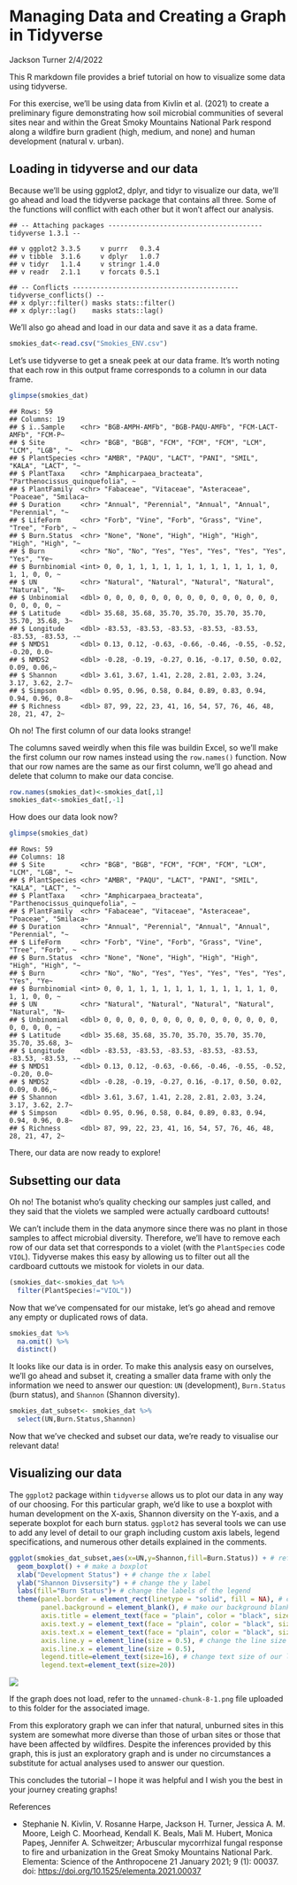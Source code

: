 Managing Data and Creating a Graph in Tidyverse
================
Jackson Turner
2/4/2022

This R markdown file provides a brief tutorial on how to visualize some
data using tidyverse.

For this exercise, we’ll be using data from Kivlin et al. (2021) to
create a preliminary figure demonstrating how soil microbial communities
of several sites near and within the Great Smoky Mountains National Park
respond along a wildfire burn gradient (high, medium, and none) and
human development (natural v. urban).

## Loading in tidyverse and our data

Because we’ll be using ggplot2, dplyr, and tidyr to visualize our data,
we’ll go ahead and load the tidyverse package that contains all three.
Some of the functions will conflict with each other but it won’t affect
our analysis.

    ## -- Attaching packages --------------------------------------- tidyverse 1.3.1 --

    ## v ggplot2 3.3.5     v purrr   0.3.4
    ## v tibble  3.1.6     v dplyr   1.0.7
    ## v tidyr   1.1.4     v stringr 1.4.0
    ## v readr   2.1.1     v forcats 0.5.1

    ## -- Conflicts ------------------------------------------ tidyverse_conflicts() --
    ## x dplyr::filter() masks stats::filter()
    ## x dplyr::lag()    masks stats::lag()

We’ll also go ahead and load in our data and save it as a data frame.

``` r
smokies_dat<-read.csv("Smokies_ENV.csv")
```

Let’s use tidyverse to get a sneak peek at our data frame. It’s worth
noting that each row in this output frame corresponds to a column in our
data frame.

``` r
glimpse(smokies_dat)
```

    ## Rows: 59
    ## Columns: 19
    ## $ ï..Sample    <chr> "BGB-AMPH-AMFb", "BGB-PAQU-AMFb", "FCM-LACT-AMFb", "FCM-P~
    ## $ Site         <chr> "BGB", "BGB", "FCM", "FCM", "FCM", "LCM", "LCM", "LGB", "~
    ## $ PlantSpecies <chr> "AMBR", "PAQU", "LACT", "PANI", "SMIL", "KALA", "LACT", "~
    ## $ PlantTaxa    <chr> "Amphicarpaea_bracteata", "Parthenocissus_quinquefolia", ~
    ## $ PlantFamily  <chr> "Fabaceae", "Vitaceae", "Asteraceae", "Poaceae", "Smilaca~
    ## $ Duration     <chr> "Annual", "Perennial", "Annual", "Annual", "Perennial", "~
    ## $ LifeForm     <chr> "Forb", "Vine", "Forb", "Grass", "Vine", "Tree", "Forb", ~
    ## $ Burn.Status  <chr> "None", "None", "High", "High", "High", "High", "High", "~
    ## $ Burn         <chr> "No", "No", "Yes", "Yes", "Yes", "Yes", "Yes", "Yes", "Ye~
    ## $ Burnbinomial <int> 0, 0, 1, 1, 1, 1, 1, 1, 1, 1, 1, 1, 1, 1, 0, 1, 1, 0, 0, ~
    ## $ UN           <chr> "Natural", "Natural", "Natural", "Natural", "Natural", "N~
    ## $ Unbinomial   <dbl> 0, 0, 0, 0, 0, 0, 0, 0, 0, 0, 0, 0, 0, 0, 0, 0, 0, 0, 0, ~
    ## $ Latitude     <dbl> 35.68, 35.68, 35.70, 35.70, 35.70, 35.70, 35.70, 35.68, 3~
    ## $ Longitude    <dbl> -83.53, -83.53, -83.53, -83.53, -83.53, -83.53, -83.53, -~
    ## $ NMDS1        <dbl> 0.13, 0.12, -0.63, -0.66, -0.46, -0.55, -0.52, -0.20, 0.0~
    ## $ NMDS2        <dbl> -0.28, -0.19, -0.27, 0.16, -0.17, 0.50, 0.02, 0.09, 0.06,~
    ## $ Shannon      <dbl> 3.61, 3.67, 1.41, 2.28, 2.81, 2.03, 3.24, 3.17, 3.62, 2.7~
    ## $ Simpson      <dbl> 0.95, 0.96, 0.58, 0.84, 0.89, 0.83, 0.94, 0.94, 0.96, 0.8~
    ## $ Richness     <dbl> 87, 99, 22, 23, 41, 16, 54, 57, 76, 46, 48, 28, 21, 47, 2~

Oh no\! The first column of our data looks strange\!

The columns saved weirdly when this file was buildin Excel, so we’ll
make the first column our row names instead using the `row.names()`
function. Now that our row names are the same as our first column, we’ll
go ahead and delete that column to make our data concise.

``` r
row.names(smokies_dat)<-smokies_dat[,1]
smokies_dat<-smokies_dat[,-1]
```

How does our data look now?

``` r
glimpse(smokies_dat)
```

    ## Rows: 59
    ## Columns: 18
    ## $ Site         <chr> "BGB", "BGB", "FCM", "FCM", "FCM", "LCM", "LCM", "LGB", "~
    ## $ PlantSpecies <chr> "AMBR", "PAQU", "LACT", "PANI", "SMIL", "KALA", "LACT", "~
    ## $ PlantTaxa    <chr> "Amphicarpaea_bracteata", "Parthenocissus_quinquefolia", ~
    ## $ PlantFamily  <chr> "Fabaceae", "Vitaceae", "Asteraceae", "Poaceae", "Smilaca~
    ## $ Duration     <chr> "Annual", "Perennial", "Annual", "Annual", "Perennial", "~
    ## $ LifeForm     <chr> "Forb", "Vine", "Forb", "Grass", "Vine", "Tree", "Forb", ~
    ## $ Burn.Status  <chr> "None", "None", "High", "High", "High", "High", "High", "~
    ## $ Burn         <chr> "No", "No", "Yes", "Yes", "Yes", "Yes", "Yes", "Yes", "Ye~
    ## $ Burnbinomial <int> 0, 0, 1, 1, 1, 1, 1, 1, 1, 1, 1, 1, 1, 1, 0, 1, 1, 0, 0, ~
    ## $ UN           <chr> "Natural", "Natural", "Natural", "Natural", "Natural", "N~
    ## $ Unbinomial   <dbl> 0, 0, 0, 0, 0, 0, 0, 0, 0, 0, 0, 0, 0, 0, 0, 0, 0, 0, 0, ~
    ## $ Latitude     <dbl> 35.68, 35.68, 35.70, 35.70, 35.70, 35.70, 35.70, 35.68, 3~
    ## $ Longitude    <dbl> -83.53, -83.53, -83.53, -83.53, -83.53, -83.53, -83.53, -~
    ## $ NMDS1        <dbl> 0.13, 0.12, -0.63, -0.66, -0.46, -0.55, -0.52, -0.20, 0.0~
    ## $ NMDS2        <dbl> -0.28, -0.19, -0.27, 0.16, -0.17, 0.50, 0.02, 0.09, 0.06,~
    ## $ Shannon      <dbl> 3.61, 3.67, 1.41, 2.28, 2.81, 2.03, 3.24, 3.17, 3.62, 2.7~
    ## $ Simpson      <dbl> 0.95, 0.96, 0.58, 0.84, 0.89, 0.83, 0.94, 0.94, 0.96, 0.8~
    ## $ Richness     <dbl> 87, 99, 22, 23, 41, 16, 54, 57, 76, 46, 48, 28, 21, 47, 2~

There, our data are now ready to explore\!

## Subsetting our data

Oh no\! The botanist who’s quality checking our samples just called, and
they said that the violets we sampled were actually cardboard cuttouts\!

We can’t include them in the data anymore since there was no plant in
those samples to affect microbial diversity. Therefore, we’ll have to
remove each row of our data set that corresponds to a violet (with the
`PlantSpecies` code `VIOL`). Tidyverse makes this easy by allowing us to
filter out all the cardboard cuttouts we mistook for violets in our
data.

``` r
(smokies_dat<-smokies_dat %>%
  filter(PlantSpecies!="VIOL"))
```

Now that we’ve compensated for our mistake, let’s go ahead and remove
any empty or duplicated rows of data.

``` r
smokies_dat %>%
  na.omit() %>%
  distinct()
```

It looks like our data is in order. To make this analysis easy on
ourselves, we’ll go ahead and subset it, creating a smaller data frame
with only the information we need to answer our question: `UN`
(development), `Burn.Status` (burn status), and `Shannon` (Shannon
diversity).

``` r
smokies_dat_subset<- smokies_dat %>%
  select(UN,Burn.Status,Shannon)
```

Now that we’ve checked and subset our data, we’re ready to visualise our
relevant data\!

## Visualizing our data

The `ggplot2` package within `tidyverse` allows us to plot our data in
any way of our choosing. For this particular graph, we’d like to use a
boxplot with human development on the X-axis, Shannon diversity on the
Y-axis, and a seperate boxplot for each burn status. `ggplot2` has
several tools we can use to add any level of detail to our graph
including custom axis labels, legend specifications, and numerous other
details explained in the comments.

``` r
ggplot(smokies_dat_subset,aes(x=UN,y=Shannon,fill=Burn.Status)) + # reference our relevant data for later
  geom_boxplot() + # make a boxplot
  xlab("Development Status") + # change the x label
  ylab("Shannon Divsersity") + # change the y label
  labs(fill="Burn Status")+ # change the labels of the legend
  theme(panel.border = element_rect(linetype = "solid", fill = NA), # customize our axes' appearance
        panel.background = element_blank(), # make our background blank
        axis.title = element_text(face = "plain", color = "black", size = 18), # change the font sizes
        axis.text.y = element_text(face = "plain", color = "black", size = 10),
        axis.text.x = element_text(face = "plain", color = "black", size = 10),
        axis.line.y = element_line(size = 0.5), # change the line size of our axes
        axis.line.x = element_line(size = 0.5),
        legend.title=element_text(size=16), # change text size of our legend
        legend.text=element_text(size=20))
```

![](JT_Tidyverse_Graph_2_4_22_files/figure-gfm/pressure-1.png)<!-- -->

If the graph does not load, refer to the `unnamed-chunk-8-1.png` file
uploaded to this folder for the associated image.

From this exploratory graph we can infer that natural, unburned sites in
this system are somewhat more diverse than those of urban sites or those
that have been affected by wildfires. Despite the inferences provided by
this graph, this is just an exploratory graph and is under no
circumstances a substitute for actual analyses used to answer our
question.

This concludes the tutorial – I hope it was helpful and I wish you the
best in your journey creating graphs\!

References

  - Stephanie N. Kivlin, V. Rosanne Harpe, Jackson H. Turner, Jessica A.
    M. Moore, Leigh C. Moorhead, Kendall K. Beals, Mali M. Hubert,
    Monica Papeş, Jennifer A. Schweitzer; Arbuscular mycorrhizal fungal
    response to fire and urbanization in the Great Smoky Mountains
    National Park. Elementa: Science of the Anthropocene 21 January
    2021; 9 (1): 00037. doi:
    <https://doi.org/10.1525/elementa.2021.00037>

